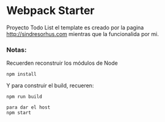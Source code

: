 # Webpack Starter

Proyecto Todo List
el template es creado por la pagina  http://sindresorhus.com
mientras que la funcionalida por mi.

### Notas:
Recuerden reconstruir los módulos de Node
```
npm install
```

Y para construir el build, recueren:
```
npm run build

para dar el host
npm start
```